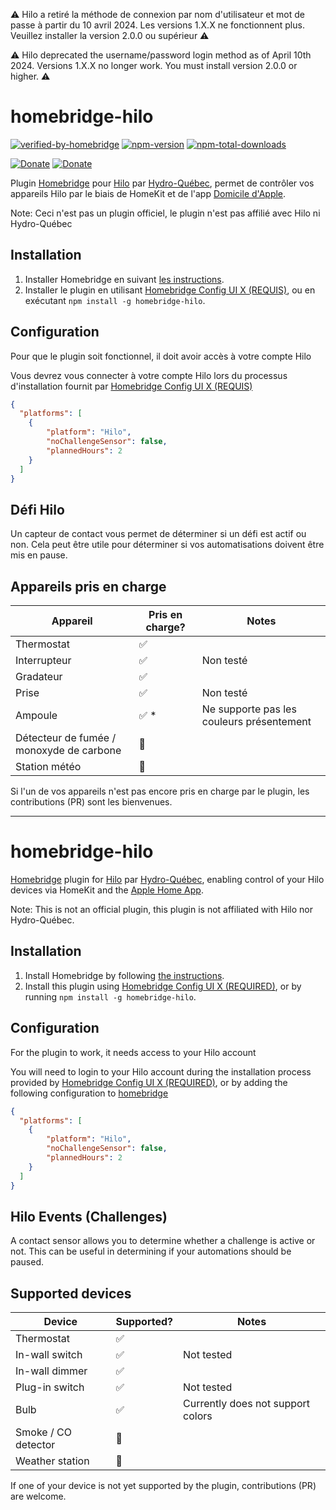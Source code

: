 ⚠️ Hilo a retiré la méthode de connexion par nom d'utilisateur et mot de passe à partir du 10 avril 2024. Les versions 1.X.X ne fonctionnent plus. Veuillez installer la version 2.0.0 ou supérieur ⚠️

⚠️ Hilo deprecated the username/password login method as of April 10th 2024. Versions 1.X.X no longer work. You must install version 2.0.0 or higher. ⚠️

# homebridge-hilo
[![verified-by-homebridge](https://badgen.net/badge/homebridge/verified/purple)](https://github.com/homebridge/homebridge/wiki/Verified-Plugins)
[![npm-version](https://badgen.net/npm/v/homebridge-hilo)](https://www.npmjs.com/package/homebridge-hilo)
[![npm-total-downloads](https://badgen.net/npm/dt/homebridge-hilo)](https://www.npmjs.com/package/homebridge-hilo)

[![Donate](https://badgen.net/badge/paypal/donate?icon=https://simpleicons.now.sh/paypal/fff)](https://paypal.me/jsanterre)
[![Donate](https://badgen.net/badge/buymeacoffee/donate?icon=https://simpleicons.now.sh/buymeacoffee/fff)](https://www.buymeacoffee.com/santerrejo)

Plugin [Homebridge](https://homebridge.io) pour [Hilo](https://www.hiloenergie.com/) par [Hydro-Québec](https://www.hydroquebec.com/),
permet de contrôler vos appareils Hilo par le biais de HomeKit et de l'app [Domicile d'Apple](https://www.apple.com/ios/home/).

Note: Ceci n'est pas un plugin officiel, le plugin n'est pas affilié avec Hilo ni Hydro-Québec

## Installation
1. Installer Homebridge en suivant
   [les instructions](https://github.com/homebridge/homebridge/wiki).
2. Installer le plugin en utilisant [Homebridge Config UI X (REQUIS)](https://github.com/oznu/homebridge-config-ui-x), ou en exécutant `npm install -g homebridge-hilo`.

## Configuration
Pour que le plugin soit fonctionnel, il doit avoir accès à votre compte Hilo

Vous devrez vous connecter à votre compte Hilo lors du processus d'installation fournit par [Homebridge Config UI X (REQUIS)](https://github.com/oznu/homebridge-config-ui-x)

```json
{
  "platforms": [
    {
        "platform": "Hilo",
        "noChallengeSensor": false,
        "plannedHours": 2
    }
  ]
}
```

## Défi Hilo
Un capteur de contact vous permet de déterminer si un défi est actif ou non. Cela peut être utile pour déterminer si vos automatisations doivent être mis en pause.

## Appareils pris en charge
Appareil | Pris en charge? | Notes
---|---|---
Thermostat | ✅ |
Interrupteur | ✅ | Non testé
Gradateur | ✅ |
Prise | ✅ | Non testé
Ampoule | ✅ * | Ne supporte pas les couleurs présentement
Détecteur de fumée / monoxyde de carbone | 🚧 |
Station météo | 🚫 |

Si l'un de vos appareils n'est pas encore pris en charge par le plugin, les contributions (PR) sont les bienvenues.


---------------------------------



# homebridge-hilo

[Homebridge](https://homebridge.io) plugin for [Hilo](https://www.hiloenergie.com/) par [Hydro-Québec](https://www.hydroquebec.com/),
enabling control of your Hilo devices via HomeKit and the [Apple Home App](https://www.apple.com/ios/home/).

Note: This is not an official plugin, this plugin is not affiliated with Hilo nor Hydro-Québec.

## Installation
1. Install Homebridge by following
   [the instructions](https://github.com/homebridge/homebridge/wiki).
2. Install this plugin using [Homebridge Config UI X (REQUIRED)](https://github.com/oznu/homebridge-config-ui-x), or by running `npm install -g homebridge-hilo`.

## Configuration
For the plugin to work, it needs access to your Hilo account

You will need to login to your Hilo account during the installation process provided by [Homebridge Config UI X (REQUIRED)](https://github.com/oznu/homebridge-config-ui-x),
or by adding the following configuration to [homebridge](https://github.com/homebridge/homebridge/wiki/Homebridge-Config-JSON-Explained)

```json
{
  "platforms": [
    {
        "platform": "Hilo",
        "noChallengeSensor": false,
        "plannedHours": 2
    }
  ]
}
```

## Hilo Events (Challenges)
A contact sensor allows you to determine whether a challenge is active or not. This can be useful in determining if your automations should be paused.

## Supported devices
Device | Supported? | Notes
---|---|---
Thermostat | ✅ |
In-wall switch | ✅ | Not tested
In-wall dimmer | ✅ | 
Plug-in switch | ✅ | Not tested
Bulb | ✅ | Currently does not support colors
Smoke / CO detector | 🚧 |
Weather station | 🚫 |

If one of your device is not yet supported by the plugin, contributions (PR) are welcome.
